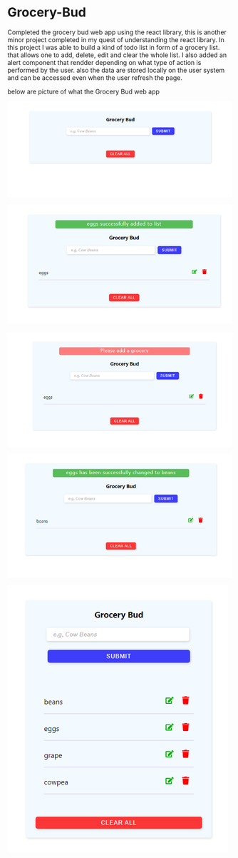 # Grocery-Bud

Completed the grocery bud web app using the react library, this is another
minor project completed in my quest of understanding the react library. In this 
project I was able to build a kind of todo list in form of a grocery list. that allows
one to add, delete, edit and clear the whole list. I also added an alert component
that rendder depending on what type of action is performed by the user. also the data are stored
locally on the user system and can be accessed even when the user refresh the page.

below are picture of what the Grocery Bud web app

![First Image](./public/images/1.png)


![Second Image](./public/images/2.png)


![Third Image](./public/images/3.png)

![Fourth Image](./public/images/4.png)


![Mobile Image](./public/images/mobile.png)
